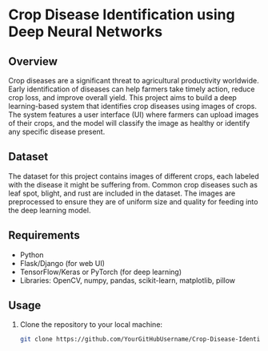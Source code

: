 # Crop Disease Identification using Deep Neural Networks

## Overview

Crop diseases are a significant threat to agricultural productivity worldwide. Early identification of diseases can help farmers take timely action, reduce crop loss, and improve overall yield. This project aims to build a deep learning-based system that identifies crop diseases using images of crops. The system features a user interface (UI) where farmers can upload images of their crops, and the model will classify the image as healthy or identify any specific disease present.

## Dataset

The dataset for this project contains images of different crops, each labeled with the disease it might be suffering from. Common crop diseases such as leaf spot, blight, and rust are included in the dataset. The images are preprocessed to ensure they are of uniform size and quality for feeding into the deep learning model.

## Requirements

- Python
- Flask/Django (for web UI)
- TensorFlow/Keras or PyTorch (for deep learning)
- Libraries: OpenCV, numpy, pandas, scikit-learn, matplotlib, pillow

## Usage

1. Clone the repository to your local machine:

   ```bash
   git clone https://github.com/YourGitHubUsername/Crop-Disease-Identification
